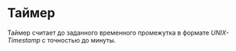 # Таймер

Таймер считает до заданного временного промежутка в формате *UNIX-Timestamp* с точностью до минуты.
